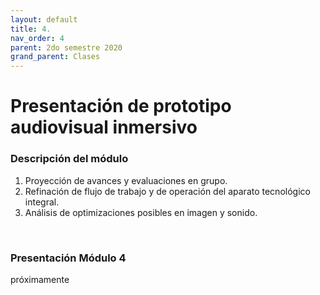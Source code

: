 ```yaml
---
layout: default
title: 4. 
nav_order: 4
parent: 2do semestre 2020
grand_parent: Clases
---
```


# Presentación de prototipo audiovisual inmersivo

### Descripción del módulo
1. Proyección de avances y evaluaciones en grupo.
2. Refinación de flujo de trabajo y de operación del aparato tecnológico integral.
3. Análisis de optimizaciones posibles en imagen y sonido.

<br>

### Presentación Módulo 4

próximamente